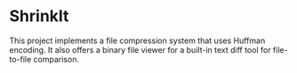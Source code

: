 # ShrinkIt

This project implements a file compression system that uses Huffman encoding.
It also offers a binary file viewer for a built-in text diff tool for 
file-to-file comparison.
